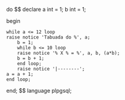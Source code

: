 do $$
declare
a int = 1;
b int = 1;

begin
	
	while a <= 12 loop
	raise notice 'Tabuada do %', a;
		b = 1;
		while b <= 10 loop
		raise notice '% X % = %', a, b, (a*b);
		b = b + 1;
		end loop;
		raise notice '|--------';
	a = a + 1;
	end loop;
	
end;
$$  language plpgsql;

